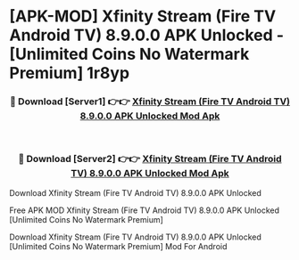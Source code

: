 # [APK-MOD] Xfinity Stream (Fire TV   Android TV) 8.9.0.0 APK Unlocked - [Unlimited Coins No Watermark Premium] 1r8yp



<div align="center">
<h3>🔴 Download [Server1] 👉👉 <a href="https://momento.my/?title=Xfinity_Stream_(Fire_TV___Android_TV)_8.9.0.0_APK_Unlocked">Xfinity Stream (Fire TV   Android TV) 8.9.0.0 APK Unlocked Mod Apk</a></h3><br>

<h3>🔴 Download [Server2] 👉👉 <a href="https://momento.my/?title=Xfinity_Stream_(Fire_TV___Android_TV)_8.9.0.0_APK_Unlocked">Xfinity Stream (Fire TV   Android TV) 8.9.0.0 APK Unlocked Mod Apk</a></h3>
</div>



Download Xfinity Stream (Fire TV   Android TV) 8.9.0.0 APK Unlocked 

Free APK MOD Xfinity Stream (Fire TV   Android TV) 8.9.0.0 APK Unlocked [Unlimited Coins No Watermark Premium]

Download Xfinity Stream (Fire TV   Android TV) 8.9.0.0 APK Unlocked [Unlimited Coins No Watermark Premium] Mod For Android
